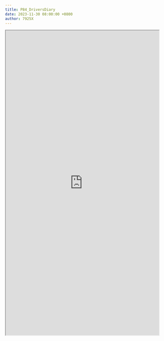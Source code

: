```yaml
---
title: P84_DriversDiary
date: 2023-11-30 08:00:00 +0800
author: 7925X
---
```


<iframe src="https://y.dialwo.com/7925X2024/20231130-P84_DriversDiary.pdf" width="100%" height="1000px"></iframe>
